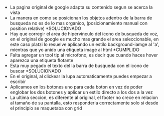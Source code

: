 - La pagina original de google adapta su contenido segun se acerca la vista
- La manera en como se posicionan los objetos adentro de la barra de busqueda no es de lo mas organico, (posicionamiento manual con position relative) *SOLUCIONADO
- Hay que corregir el area de hipervinculo del icono de busqueda de voz, en el original de google es mucho mas grande el area seleccionable, en este caso platzi lo resuelve aplicando un estilo background-iamge al 'a', mientras que yo anido una etiqueta image al html *CUMPLIDO
- Falta agregar un tool tip al microfono, es decir que cuando haces hover aparezca una etiqueta flotante
- Esta muy pegado el texto del la barra de busqueda con el icono de buscar *SOLUCIONADO
- En el original, al clickear la lupa automaticamente puedes empezar a escribir
- Aplicamos en los botones uno para cada boton en vez de poder englobar los dos botones y aplicar un estilo directo a los dos a la vez
- La ultima seccion, es diferente al original, el footer no crece en relacion al tamaño de su pantalla, esto responderia correctamente solo si desde el principio se maquetaba con grid